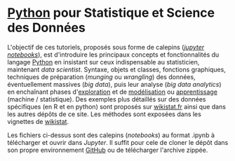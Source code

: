 # [Python](https://www.python.org/) pour Statistique et Science des Données

L'objectif de ces tutoriels, proposés sous forme de calepins ([*jupyter notebooks*](http://jupyter.org/)), est d'introduire les principaux concepts et fonctionnalités du langage [Python](https://www.python.org/) en insistant sur ceux indispensable au statisticien, maintenant *data scientist*. Syntaxe, objets et classes, fonctions graphiques, techniques de préparation (*munging* ou *wrangling*) des données, éventuellement massives (*big data*), puis leur analyse (*big data analytics*) en enchaînant phases d'[exploration](http://wikistat.fr/) et de [modélisation](http://wikistat.fr/) ou [apprentissage](http://wikistat.fr/) (machine / statistique). Des exemples plus détaillés sur des données spécifiques (en R et en python) sont proposés sur [wikistat.fr](http://wikistat.fr/) ainsi que dans les autres dépôts de ce site. Les méthodes sont exposées dans les vignettes de [wikistat](http://wikistat.fr/).

Les fichiers ci-dessus sont des calepins (*notebooks*) au format .ipynb à télécharger et ouvrir dans *Jupyter*. Il suffit pour cele de cloner le dépôt dans son propre environnement [GitHub](https://github.com/) ou de télécharger l'archive zippée.


